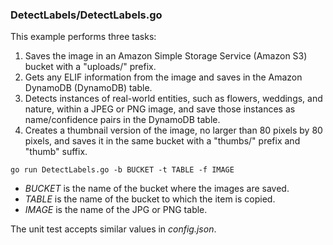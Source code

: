### DetectLabels/DetectLabels.go

This example performs three tasks:

1. Saves the image in an Amazon Simple Storage Service (Amazon S3) bucket with a "uploads/" prefix.
1. Gets any ELIF information from the image and saves in the Amazon DynamoDB (DynamoDB) table.
1. Detects instances of real-world entities,
   such as flowers, weddings, and nature, within a JPEG or PNG image,
   and save those instances as name/confidence pairs in the DynamoDB table.
1. Creates a thumbnail version of the image, no larger than 80 pixels by 80 pixels,
   and saves it in the same bucket with a "thumbs/" prefix and "thumb" suffix.

`go run DetectLabels.go -b BUCKET -t TABLE -f IMAGE`

- _BUCKET_ is the name of the bucket where the images are saved.
- _TABLE_ is the name of the bucket to which the item is copied.
- _IMAGE_ is the name of the JPG or PNG table.

The unit test accepts similar values in _config.json_.
